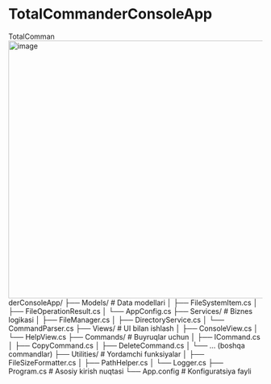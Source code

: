 
# TotalCommanderConsoleApp

TotalComman<img width="511" height="511" alt="image" src="https://github.com/user-attachments/assets/a452cbc5-5809-43ac-bbee-efc41afb8513" />
derConsoleApp/
├── Models/               # Data modellari
│   ├── FileSystemItem.cs
│   ├── FileOperationResult.cs
│   └── AppConfig.cs
├── Services/             # Biznes logikasi
│   ├── FileManager.cs
│   ├── DirectoryService.cs
│   └── CommandParser.cs
├── Views/                # UI bilan ishlash
│   ├── ConsoleView.cs
│   └── HelpView.cs
├── Commands/             # Buyruqlar uchun
│   ├── ICommand.cs
│   ├── CopyCommand.cs
│   ├── DeleteCommand.cs
│   └── ... (boshqa commandlar)
├── Utilities/            # Yordamchi funksiyalar
│   ├── FileSizeFormatter.cs
│   ├── PathHelper.cs
│   └── Logger.cs
├── Program.cs            # Asosiy kirish nuqtasi
└── App.config            # Konfiguratsiya fayli
